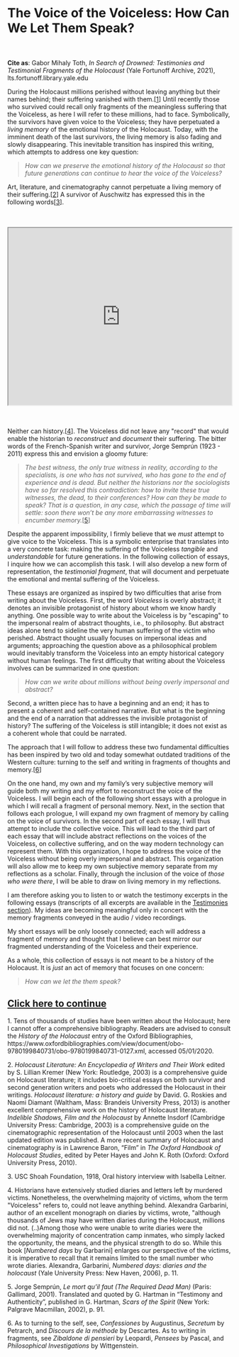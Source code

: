 # The Voice of the Voiceless: How Can We Let Them Speak?


 <br/><br/>
<b>Cite as</b>: Gabor Mihaly Toth, <i>In Search of Drowned: Testimonies and Testimonial Fragments of the Holocaust</i> (Yale Fortunoff Archive, 2021), lts.fortunoff.library.yale.edu

During the Holocaust millions perished without leaving anything but their names behind; their suffering vanished with them.[[1](#fn-1)] Until recently those who survived could recall only fragments of the meaningless suffering that the Voiceless, as here I will refer to these millions, had to face. Symbolically, the survivors have given voice to the Voiceless; they have perpetuated a <i>living memory</i> of the emotional history of the Holocaust. Today, with the imminent death of the last survivors, the living memory is also fading and slowly disappearing. This inevitable transition has inspired this writing, which attempts to address one key question:

><i>How can we preserve the emotional history of the Holocaust so that future generations can continue to hear the voice of the Voiceless?</i>

Art, literature, and cinematography cannot perpetuate a living memory of their suffering.[[2](#fn-2)] A survivor of Auschwitz has expressed this in the following words[[3](#fn-3)].
<br/>
<br/>
<br/>

<iframe src="https://www.youtube.com/embed/ozD_0c_VhLE?start=677&end=765" height="400" width="1200" style="width: 100%;" allow="fullscreen"></iframe>
<br/>
<br/>
<br/>


Neither can history.[[4](#fn-4)]. The Voiceless did not leave any "record" that would enable the historian to <i>reconstruct</i> and <i>document</i> their suffering. The bitter words of the French-Spanish writer and survivor, Jorge Semprún (1923 - 2011) express this and envision a gloomy future:

><i>The best witness, the only true witness in reality, according to the specialists, is one who has not survived, who has gone to the end of experience and is dead. But neither the historians nor the sociologists have so far resolved this contradiction: how to invite these true witnesses, the dead, to their conferences? How can they be made to speak? That is a question, in any case, which the passage of time will settle: soon there won’t be any more embarrassing witnesses to encumber memory.</i>[[5](#fn-5)] 


Despite the apparent impossibility, I firmly believe that we <i>must</i> attempt to give voice to the Voiceless. This is a symbolic enterprise that translates into a very concrete task: making the suffering of the Voiceless <i>tangible</i> and <i>understandable</i> for future generations. In the following collection of essays, I inquire how we can accomplish this task. I will also develop a new form of representation, the <i>testimonial fragment</i>, that will document and perpetuate the emotional and mental suffering of the Voiceless.

These essays are organized as inspired by two difficulties that arise from writing about the Voiceless. First, the word <i>Voiceless</i> is overly abstract; it denotes an invisible protagonist of history about whom we know hardly anything. One possible way to write about the Voiceless is by "escaping" to the impersonal realm of abstract thoughts, i.e., to philosophy. But abstract ideas alone tend to sideline the very human suffering of the victim who perished. Abstract thought usually focuses on impersonal ideas and arguments; approaching the question above as a philosophical problem would inevitably transform the Voiceless into an empty historical category without human feelings. The first difficulty that writing about the Voiceless involves can be summarized in one question: 

><i>How can we write about millions without being overly impersonal and abstract?</i>

Second, a written piece has to have a beginning and an end; it has to present a coherent and self-contained narrative. But what is the beginning and the end of a narration that addresses the invisible protagonist of history? The suffering of the Voiceless is still intangible; it does not exist as a coherent whole that could be narrated.

The approach that I will follow to address these two fundamental difficulties has been inspired by two old and today somewhat outdated traditions of the Western culture: turning to the self and writing in fragments of thoughts and memory.[[6](#fn-6)]

On the one hand, my own and my family’s very subjective memory will guide both my writing and my effort to reconstruct the voice of the Voiceless. I will begin each of the following short essays with a prologue in which I will recall a fragment of personal memory. Next, in the section that follows each prologue, I will expand my own fragment of memory by calling on the voice of survivors. In the second part of each essay, I will thus attempt to include the collective voice. This will lead to the third part of each essay that will include abstract reflections on the voices of the Voiceless, on collective suffering, and on the way modern technology can represent them. With this organization, I hope to address the voice of the Voiceless without being overly impersonal and abstract. This organization will also allow me to keep my own subjective memory separate from my reflections as a scholar. Finally, through the inclusion of the voice of <i>those who were there</i>, I will be able to draw on living memory in my reflections. 

I am therefore asking you to listen to or watch the testimony excerpts in the following essays (transcripts of all excerpts are available in the [Testimonies section](/explore)). My ideas are becoming meaningful only in concert with the memory fragments conveyed in the audio / video recordings.

My short essays will be only loosely connected; each will address a fragment of memory and thought that I believe can best mirror our fragmented understanding of the Voiceless and their experience.

As a whole, this collection of essays is not meant to be a history of the Holocaust. It is <i>just</i> an act of memory that focuses on one concern:

> <i>How can we let the them speak?</i>
> 


## <a href="essay-2">Click here to continue</a>


> 
<p id="fn-1" class="footnote">1. Tens of thousands of studies have been written about the Holocaust; here I cannot offer a comprehensive bibliography. Readers are advised to consult the <i>History of the Holocaust</i> entry of the Oxford Bibliographies, https://www.oxfordbibliographies.com/view/document/obo-9780199840731/obo-9780199840731-0127.xml, accessed 05/01/2020.</p>

<p id="fn-2" class="footnote">2. <i>Holocaust Literature: An Encyclopedia of Writers and Their Work</i> edited by S. Lillian Kremer (New York: Routledge, 2003) is a comprehensive guide on Holocaust literature; it includes bio-critical essays on both survivor and second generation writers and poets who addressed the Holocaust in their writings. <i>Holocaust literature: a history and guide</i> by David. G. Roskies and Naomi Diamant (Waltham, Mass: Brandeis University Press, 2013) is another excellent comprehensive work on the history of Holocaust literature. <i>Indelible Shadows, Film and the Holocaust</i> by Annette Insdorf (Cambridge University Press: Cambridge, 2003) is a comprehensive guide on the cinematographic representation of the Holocaust until 2003 when the last updated edition was published. A more recent summary of Holocaust and cinematography is in Lawrence Baron, “Film” in <i>The Oxford Handbook of Holocaust Studies</i>, edited by Peter Hayes and John K. Roth (Oxford: Oxford University Press, 2010).</p>

<p id="fn-3" class="footnote">3. USC Shoah Foundation, 1918, Oral history interview with Isabella Leitner.</p>

<p id="fn-4" class="footnote">4. Historians have extensively studied diaries and letters left by murdered victims. Nonetheless, the overwhelming majority of victims, whom the term "Voiceless" refers to, could not leave anything behind. Alexandra Garbarini, author of an excellent monograph on diaries by victims, wrote, "although thousands of Jews may have written diaries during the Holocaust, millions did not. (..)Among those who were unable to write diaries were the overwhelming majority of concentration camp inmates, who simply lacked the opportunity, the means, and the physical strength to do so. While this book [<i>Numbered days</i> by Garbarini] enlarges our perspective of the victims, it is imperative to recall that it remains limited to the small number who wrote diaries. Alexandra, Garbarini, <i>Numbered days: diaries and the holocaust</i> (Yale University Press: New Haven, 2006), p. 11.</p>

<p id="fn-5" class="footnote">5. Jorge Semprún, <i>Le mort qu’il faut (The Required Dead Man)</i> (Paris: Gallimard, 2001). Translated and quoted by
G. Hartman in “Testimony and Authenticity”, published in G. Hartman, <i>Scars of the Spirit</i> (New York: Palgrave
Macmillan, 2002), p. 91.</p>


<p id="fn-6" class="footnote">6. As to turning to the self, see, <i>Confessiones</i> by Augustinus, <i>Secretum</i> by Petrarch, and <i>Discours de la méthode</i> by Descartes. As to writing in fragments, see <i>Zibaldone di pensieri</i> by Leopardi, <i>Pensees</i> by Pascal, and <i>Philosophical Investigations</i> by Wittgenstein.</p>